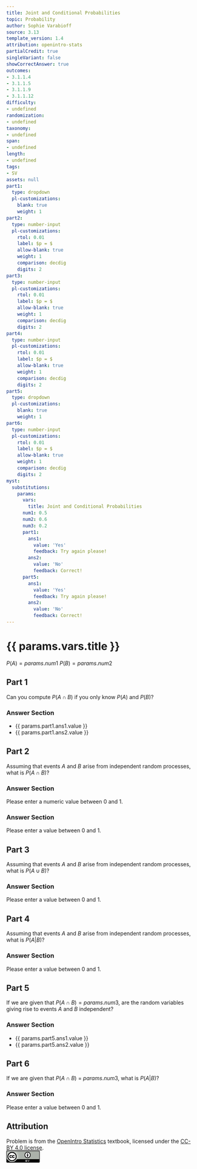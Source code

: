 ```yaml
---
title: Joint and Conditional Probabilities
topic: Probability
author: Sophie Varabioff
source: 3.13
template_version: 1.4
attribution: openintro-stats
partialCredit: true
singleVariant: false
showCorrectAnswer: true
outcomes:
- 3.1.1.4
- 3.1.1.5
- 3.1.1.9
- 3.1.1.12
difficulty:
- undefined
randomization:
- undefined
taxonomy:
- undefined
span:
- undefined
length:
- undefined
tags:
- SV
assets: null
part1:
  type: dropdown
  pl-customizations:
    blank: true
    weight: 1
part2:
  type: number-input
  pl-customizations:
    rtol: 0.01
    label: $p = $
    allow-blank: true
    weight: 1
    comparison: decdig
    digits: 2
part3:
  type: number-input
  pl-customizations:
    rtol: 0.01
    label: $p = $
    allow-blank: true
    weight: 1
    comparison: decdig
    digits: 2
part4:
  type: number-input
  pl-customizations:
    rtol: 0.01
    label: $p = $
    allow-blank: true
    weight: 1
    comparison: decdig
    digits: 2
part5:
  type: dropdown
  pl-customizations:
    blank: true
    weight: 1
part6:
  type: number-input
  pl-customizations:
    rtol: 0.01
    label: $p = $
    allow-blank: true
    weight: 1
    comparison: decdig
    digits: 2
myst:
  substitutions:
    params:
      vars:
        title: Joint and Conditional Probabilities
      num1: 0.5
      num2: 0.6
      num3: 0.2
      part1:
        ans1:
          value: 'Yes'
          feedback: Try again please!
        ans2:
          value: 'No'
          feedback: Correct!
      part5:
        ans1:
          value: 'Yes'
          feedback: Try again please!
        ans2:
          value: 'No'
          feedback: Correct!
---
```

# {{ params.vars.title }}
$P(A) = {{ params.num1 }}$
$P(B) = {{ params.num2 }}$

## Part 1

Can you compute $P(A \cap B)$ if you only know $P(A)$ and $P(B)$?

### Answer Section

- {{ params.part1.ans1.value }}
- {{ params.part1.ans2.value }}

## Part 2

Assuming that events $A$ and $B$ arise from independent random processes, what is $P(A \cap B)$?

### Answer Section

Please enter a numeric value between 0 and 1.

### Answer Section

Please enter a value between 0 and 1.

## Part 3

Assuming that events $A$ and $B$ arise from independent random processes, what is $P(A \cup B)$?

### Answer Section

Please enter a value between 0 and 1.

## Part 4

Assuming that events $A$ and $B$ arise from independent random processes, what is $P(A|B)$?

### Answer Section

Please enter a value between 0 and 1.

## Part 5

If we are given that $P(A \cap B) = {{ params.num3 }}$, are the random variables giving rise to events $A$ and $B$ independent?

### Answer Section

- {{ params.part5.ans1.value }}
- {{ params.part5.ans2.value }}

## Part 6

If we are given that $P(A \cap B)$ = ${{ params.num3 }}$, what is $P(A|B)$?

### Answer Section

Please enter a value between 0 and 1.

## Attribution

Problem is from the [OpenIntro Statistics](https://openintro.org/book/os/) textbook, licensed under the [CC-BY 4.0 license](https://creativecommons.org/licenses/by/4.0/).<br>![Image representing the Creative Commons 4.0 BY license.](https://raw.githubusercontent.com/firasm/bits/master/by.png)